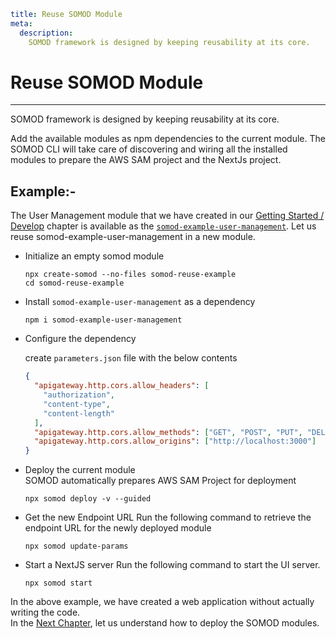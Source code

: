 ```YAML
title: Reuse SOMOD Module
meta:
  description:
    SOMOD framework is designed by keeping reusability at its core.
```

# Reuse SOMOD Module

---

SOMOD framework is designed by keeping reusability at its core.

Add the available modules as npm dependencies to the current module. The SOMOD CLI will take care of discovering and wiring all the installed modules to prepare the AWS SAM project and the NextJs project.

## Example:-

The User Management module that we have created in our [Getting Started / Develop](/getting-started/develop) chapter is available as the [`somod-example-user-management`](https://npmjs.com/package/somod-example-user-management). Let us reuse somod-example-user-management in a new module.

- Initialize an empty somod module

  ```
  npx create-somod --no-files somod-reuse-example
  cd somod-reuse-example
  ```

- Install `somod-example-user-management` as a dependency

  ```
  npm i somod-example-user-management
  ```

- Configure the dependency

  create `parameters.json` file with the below contents

  ```json
  {
    "apigateway.http.cors.allow_headers": [
      "authorization",
      "content-type",
      "content-length"
    ],
    "apigateway.http.cors.allow_methods": ["GET", "POST", "PUT", "DELETE"],
    "apigateway.http.cors.allow_origins": ["http://localhost:3000"]
  }
  ```

- Deploy the current module  
  SOMOD automatically prepares AWS SAM Project for deployment

  ```
  npx somod deploy -v --guided
  ```

- Get the new Endpoint URL
  Run the following command to retrieve the endpoint URL for the newly deployed module

  ```
  npx somod update-params
  ```

- Start a NextJS server
  Run the following command to start the UI server.

  ```
  npx somod start
  ```

In the above example, we have created a web application without actually writing the code.  
In the [Next Chapter](/getting-started/deploy), let us understand how to deploy the SOMOD modules.
